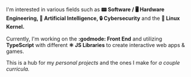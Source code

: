 I'm interested in various fields such as **📟 Software / 🖥️ Hardware Engineering, 🤖 Artificial Intelligence, 🔒 Cybersecurity** and the **🐧 Linux Kernel.**

Currently, I'm working on the **:godmode: Front End** and utilizing
<img
  src='https://upload.wikimedia.org/wikipedia/commons/f/f5/Typescript.svg'
  width='16'
  height='16'> **TypeScript** with different **⚛️ JS Libraries** to create interactive web apps & games.

This is a hub for my *personal projects* and the ones I make for *a couple curricula.*